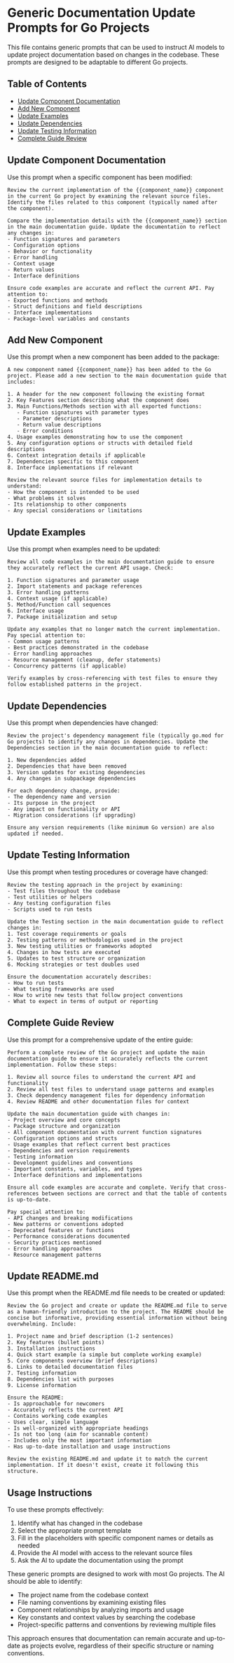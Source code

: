 # Generic Documentation Update Prompts for Go Projects

This file contains generic prompts that can be used to instruct AI models to update project documentation based on changes in the codebase. These prompts are designed to be adaptable to different Go projects.

## Table of Contents
- [Update Component Documentation](#update-component-documentation)
- [Add New Component](#add-new-component)
- [Update Examples](#update-examples)
- [Update Dependencies](#update-dependencies)
- [Update Testing Information](#update-testing-information)
- [Complete Guide Review](#complete-guide-review)

## Update Component Documentation

Use this prompt when a specific component has been modified:

```
Review the current implementation of the {{component_name}} component in the current Go project by examining the relevant source files. Identify the files related to this component (typically named after the component).

Compare the implementation details with the {{component_name}} section in the main documentation guide. Update the documentation to reflect any changes in:
- Function signatures and parameters
- Configuration options
- Behavior or functionality
- Error handling
- Context usage
- Return values
- Interface definitions

Ensure code examples are accurate and reflect the current API. Pay attention to:
- Exported functions and methods
- Struct definitions and field descriptions
- Interface implementations
- Package-level variables and constants
```

## Add New Component

Use this prompt when a new component has been added to the package:

```
A new component named {{component_name}} has been added to the Go project. Please add a new section to the main documentation guide that includes:

1. A header for the new component following the existing format
2. Key Features section describing what the component does
3. Main Functions/Methods section with all exported functions:
   - Function signatures with parameter types
   - Parameter descriptions
   - Return value descriptions
   - Error conditions
4. Usage examples demonstrating how to use the component
5. Any configuration options or structs with detailed field descriptions
6. Context integration details if applicable
7. Dependencies specific to this component
8. Interface implementations if relevant

Review the relevant source files for implementation details to understand:
- How the component is intended to be used
- What problems it solves
- Its relationship to other components
- Any special considerations or limitations
```

## Update Examples

Use this prompt when examples need to be updated:

```
Review all code examples in the main documentation guide to ensure they accurately reflect the current API usage. Check:

1. Function signatures and parameter usage
2. Import statements and package references
3. Error handling patterns
4. Context usage (if applicable)
5. Method/Function call sequences
6. Interface usage
7. Package initialization and setup

Update any examples that no longer match the current implementation. Pay special attention to:
- Common usage patterns
- Best practices demonstrated in the codebase
- Error handling approaches
- Resource management (cleanup, defer statements)
- Concurrency patterns (if applicable)

Verify examples by cross-referencing with test files to ensure they follow established patterns in the project.
```

## Update Dependencies

Use this prompt when dependencies have changed:

```
Review the project's dependency management file (typically go.mod for Go projects) to identify any changes in dependencies. Update the Dependencies section in the main documentation guide to reflect:

1. New dependencies added
2. Dependencies that have been removed
3. Version updates for existing dependencies
4. Any changes in subpackage dependencies

For each dependency change, provide:
- The dependency name and version
- Its purpose in the project
- Any impact on functionality or API
- Migration considerations (if upgrading)

Ensure any version requirements (like minimum Go version) are also updated if needed.
```

## Update Testing Information

Use this prompt when testing procedures or coverage have changed:

```
Review the testing approach in the project by examining:
- Test files throughout the codebase
- Test utilities or helpers
- Any testing configuration files
- Scripts used to run tests

Update the Testing section in the main documentation guide to reflect changes in:
1. Test coverage requirements or goals
2. Testing patterns or methodologies used in the project
3. New testing utilities or frameworks adopted
4. Changes in how tests are executed
5. Updates to test structure or organization
6. Mocking strategies or test doubles used

Ensure the documentation accurately describes:
- How to run tests
- What testing frameworks are used
- How to write new tests that follow project conventions
- What to expect in terms of output or reporting
```

## Complete Guide Review

Use this prompt for a comprehensive update of the entire guide:

```
Perform a complete review of the Go project and update the main documentation guide to ensure it accurately reflects the current implementation. Follow these steps:

1. Review all source files to understand the current API and functionality
2. Review all test files to understand usage patterns and examples
3. Check dependency management files for dependency information
4. Review README and other documentation files for context

Update the main documentation guide with changes in:
- Project overview and core concepts
- Package structure and organization
- All component documentation with current function signatures
- Configuration options and structs
- Usage examples that reflect current best practices
- Dependencies and version requirements
- Testing information
- Development guidelines and conventions
- Important constants, variables, and types
- Interface definitions and implementations

Ensure all code examples are accurate and complete. Verify that cross-references between sections are correct and that the table of contents is up-to-date.

Pay special attention to:
- API changes and breaking modifications
- New patterns or conventions adopted
- Deprecated features or functions
- Performance considerations documented
- Security practices mentioned
- Error handling approaches
- Resource management patterns
```

## Update README.md

Use this prompt when the README.md file needs to be created or updated:

```
Review the Go project and create or update the README.md file to serve as a human-friendly introduction to the project. The README should be concise but informative, providing essential information without being overwhelming. Include:

1. Project name and brief description (1-2 sentences)
2. Key features (bullet points)
3. Installation instructions
4. Quick start example (a simple but complete working example)
5. Core components overview (brief descriptions)
6. Links to detailed documentation files
7. Testing information
8. Dependencies list with purposes
9. License information

Ensure the README:
- Is approachable for newcomers
- Accurately reflects the current API
- Contains working code examples
- Uses clear, simple language
- Is well-organized with appropriate headings
- Is not too long (aim for scannable content)
- Includes only the most important information
- Has up-to-date installation and usage instructions

Review the existing README.md and update it to match the current implementation. If it doesn't exist, create it following this structure.
```

## Usage Instructions

To use these prompts effectively:

1. Identify what has changed in the codebase
2. Select the appropriate prompt template
3. Fill in the placeholders with specific component names or details as needed
4. Provide the AI model with access to the relevant source files
5. Ask the AI to update the documentation using the prompt

These generic prompts are designed to work with most Go projects. The AI should be able to identify:
- The project name from the codebase context
- File naming conventions by examining existing files
- Component relationships by analyzing imports and usage
- Key constants and context values by searching the codebase
- Project-specific patterns and conventions by reviewing multiple files

This approach ensures that documentation can remain accurate and up-to-date as projects evolve, regardless of their specific structure or naming conventions.